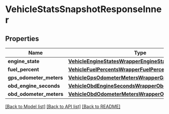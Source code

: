 # VehicleStatsSnapshotResponseInner

## Properties
Name | Type | Description | Notes
------------ | ------------- | ------------- | -------------
**engine_state** | [**VehicleEngineStatesWrapperEngineStates**](VehicleEngineStatesWrapperEngineStates.md) |  | [optional] 
**fuel_percent** | [**VehicleFuelPercentsWrapperFuelPercents**](VehicleFuelPercentsWrapperFuelPercents.md) |  | [optional] 
**gps_odometer_meters** | [**VehicleGpsOdometerMetersWrapperGpsOdometerMeters**](VehicleGpsOdometerMetersWrapperGpsOdometerMeters.md) |  | [optional] 
**obd_engine_seconds** | [**VehicleObdEngineSecondsWrapperObdEngineSeconds**](VehicleObdEngineSecondsWrapperObdEngineSeconds.md) |  | [optional] 
**obd_odometer_meters** | [**VehicleObdOdometerMetersWrapperObdOdometerMeters**](VehicleObdOdometerMetersWrapperObdOdometerMeters.md) |  | [optional] 

[[Back to Model list]](../README.md#documentation-for-models) [[Back to API list]](../README.md#documentation-for-api-endpoints) [[Back to README]](../README.md)


